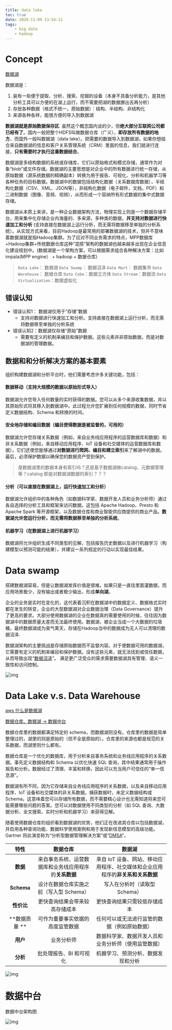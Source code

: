 ```yaml
---
title: data lake
toc: true
date: 2020-11-09 13:54:11
tags:
	- big data
	- hadoop
---
```


# Concept

[数据湖](https://zhuanlan.zhihu.com/p/91165577)

数据湖是：

1. 装有一些便于提取、分析、搜索、挖掘的设备（本身不具备分析能力，是其他分析工具可以方便的在湖上运行，而不需要把湖的数据挪出去再分析）
2. 存放各种数据（格式不统一，原始数据）：结构、半结构、非结构化
3. 来源各种各样，能很方便的导入到数据湖

**数据湖就是原始数据保存区**. 虽然这个概念国内谈的少，但**绝大部分互联网公司都已经有了**。国内一般把整个HDFS叫做数据仓库（广义），**即存放所有数据的地方**，而国外一般叫数据湖（data lake）。把需要的数据导入到数据湖，如果你想结合来自数据湖的信息和客户关系管理系统（CRM）里面的信息，我们就进行连接，**只有需要时才执行这番数据结合**。

数据湖是多结构数据的系统或存储库，它们以原始格式和模式存储，通常作为对象“blob”或文件存储。数据湖的主要思想是对企业中的所有数据进行统一存储，从原始数据（源系统数据的精确副本）转换为用于报告、可视化、分析和机器学习等各种任务的目标数据。数据湖中的数据包括结构化数据（关系数据库数据），半结构化数据（CSV、XML、JSON等），非结构化数据（电子邮件，文档，PDF）和二进制数据（图像、音频、视频），从而形成一个容纳所有形式数据的集中式数据存储。

数据湖从本质上来讲，是一种企业数据架构方法，物理实现上则是一个数据存储平台，用来集中化存储企业内海量的、多来源，多种类的数据，**并支持对数据进行快速加工和分析** (支持直接在数据湖上运行分析，而无需将数据移至单独的分析系统）。从实现方式来看，目前Hadoop是最常用的部署数据湖的技术，但并不意味着数据湖就是指Hadoop集群。为了应对不同业务需求的特点，MPP数据库+Hadoop集群+传统数据仓库这种“混搭”架构的数据湖也越来越多出现在企业信息化建设规划中。(数据湖是一个架构方案，可以根据需求组合各种解决方案：比如 impala(MPP engine）  + hadoop + 数据仓库)

>`Data Lake`： 数据湖
>`Data Swamp`： 数据沼泽
>`Data Mart`： 数据集市
>`Data Warehouse`： 数据仓库
>`Data Cube`：数据立方体
>`Data Stream`：数据流
>`Data Virtualization`：数据虚拟化

## 错误认知

* 错误认知1： 数据湖仅用于“存储”数据
  * 支持对数据进行快速加工和分析。支持直接在数据湖上运行分析，而无需将数据移至单独的分析系统
* 错误认知2：数据湖仅存储“原始”数据
  * 需要有定义的机制来编目和保护数据。这些元素并非原始数据，而是对数据湖的管理数据。

## 数据和和分析解决方案的基本要素

组织构建数据湖和分析平台时，他们需要考虑许多关键功能，包括：

#### 数据移动（支持大规模的数据以原始形式导入）

数据湖允许您导入任何数量的实时获得的数据。您可以从多个来源收集数据，并以其原始形式将其移入到数据湖中。此过程允许您扩展到任何规模的数据，同时节省定义数据结构、Schema 和转换的时间。

#### 安全地存储和编目数据（编目使得数据是被监督的，可用的）

数据湖允许您存储关系数据（例如，来自业务线应用程序的运营数据库和数据）和非关系数据（例如，来自移动应用程序、IoT 设备和社交媒体的运营数据库和数据）。它们还使您能够通过**对数据进行爬网、编目和建立索引**来了解湖中的数据。最后，必须保护数据以确保您的数据资产受到保护。

> 是数据湖里的数据本身有索引吗？还是基于数据湖做catalog、元数据管理等？catalog 即是对数据湖数据的索引？？？

#### 分析（可以直接在数据湖上，运行快速加工和分析）

数据湖允许组织中的各种角色（如数据科学家、数据开发人员和业务分析师）通过各自选择的分析工具和框架来访问数据。这包括 Apache Hadoop、Presto 和 Apache Spark 等开源框架，以及数据仓库和商业智能供应商提供的商业产品。**数据湖允许您运行分析，而无需将数据移至单独的分析系统**。

#### 机器学习（在数据湖上进行机器学习）

数据湖将允许组织生成不同类型的见解，包括报告历史数据以及进行机器学习（构建模型以预测可能的结果），并建议一系列规定的行动以实现最佳结果。

# Data swamp

搭建数据湖容易，但是让数据湖发挥价值是很难。如果只是一直往里面灌数据，而应用场景极少，没有输出或者极少输出，形成**单向湖**。

企业的业务是实时在变化的，这代表着沉积在数据湖中的数据定义、数据格式实时都在发生的转变，企业的大型数据湖对企业数据治理（Data Governance）提升了更高的要求。大部分使用数据湖的企业在数据真的需要使用的时候，往往因为数据湖中的数据质量太差而无法最终使用。数据湖，被企业当成一个大数据的垃圾桶，最终数据湖成为臭气熏天，存储在Hadoop当中的数据成为无人可以清理的数据沼泽.

数据湖架构的主要挑战是存储原始数据而不监督内容。对于使数据可用的数据湖，它需要有定义的机制来编目和保护数据。没有这些元素，就无法找到或信任数据，从而导致出现“[数据沼泽](https://www.gartner.com/newsroom/id/2809117)”。 满足更广泛受众的需求需要数据湖具有管理、语义一致性和访问控制。

![img](https://pic2.zhimg.com/80/v2-7f3ec7c14c46b4e7328f74e44529ad21_720w.jpg)

# Data Lake v.s. Data Warehouse

[aws 什么是数据湖](https://aws.amazon.com/cn/big-data/datalakes-and-analytics/what-is-a-data-lake/)

[数据仓库、数据湖 -> 数据中台](https://dbaplus.cn/news-141-2924-1.html)

数据仓库里的数据都满足特定的 schema，而数据湖则没有。仓库里的数据是简单整理过的，湖里的则是原始的（但不全是原始的）。仓库里的来源也都是规范的关系数据，而湖里则什么都有。

数据仓库是一个优化的数据库，用于分析来自事务系统和业务线应用程序的关系数据。事先定义数据结构和 Schema 以优化快速 SQL 查询，其中结果通常用于操作报告和分析。数据经过了清理、丰富和转换，因此可以充当用户可信任的“单一信息源”。

数据湖有所不同，因为它存储来自业务线应用程序的关系数据，以及来自移动应用程序、IoT 设备和社交媒体的非关系数据。捕获数据时，未定义数据结构或 Schema。这意味着您可以存储所有数据，而不需要精心设计也无需知道将来您可能需要哪些问题的答案。您可以对数据使用不同类型的分析（如 SQL 查询、大数据分析、全文搜索、实时分析和机器学习）来获得见解。

随着使用数据仓库的组织看到数据湖的优势，他们正在改进其仓库以包括数据湖，并启用各种查询功能、数据科学使用案例和用于发现新信息模型的高级功能。Gartner 将此演变称为“分析型数据管理解决方案”或“[DMSA](https://www.gartner.com/doc/3614317/magic-quadrant-data-management-solutions)”。

|     特性      |                        数据仓库                        |                            数据湖                            |
| :-----------: | :----------------------------------------------------: | :----------------------------------------------------------: |
|   **数据**    | 来自事务系统、运营数据库和业务线应用程序的**关系数据** | 来自 IoT 设备、网站、移动应用程序、社交媒体和企业应用程序的**非关系和关系数据** |
|  **Schema**   |        设计在数据仓库实施之前（写入型 Schema）         |                写入在分析时（读取型 Schema）                 |
|  **性价比**   |             更快查询结果会带来较高存储成本             |                 更快查询结果只需较低存储成本                 |
| **数据质量 ** |            可作为重要事实依据的高度监管数据            |         任何可以或无法进行监管的数据（例如原始数据）         |
|   **用户**    |                       业务分析师                       |     数据科学家、数据开发人员和业务分析师（使用监管数据）     |
|   **分析**    |                批处理报告、BI 和可视化                 |              机器学习、预测分析、数据发现和分析              |

![img](https://pic2.zhimg.com/80/v2-9eb32acb557b22322749f775c17b0079_720w.jpg)

# 数据中台

数据中台架构图

![img](https://dbaplus.cn/uploadfile/2019/1227/20191227052931335.png)

